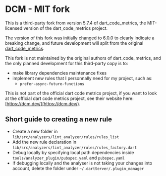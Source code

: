 # DCM - MIT fork

This is a third-party fork from version 5.7.4 of dart_code_metrics, the MIT-licensed version of the dart_code_metrics project.

The version of this fork was initially changed to 6.0.0 to clearly indicate a breaking change, and future development will split from the original [dart_code_metrics](https://pub.dev/packages/dart_code_metrics/versions).

This fork is not maintained by the original authors of dart_code_metrics, and the only planned development for this third-party copy is to:

* make library dependencies maintenance fixes
* implement new rules that I personnally need for my project, such as:
    * `prefer-async-future-functions`

This is not part of the official dart code metrics project, if you want to look at the official dart code metrics project, see their website here: [https://dcm.dev/](https://dcm.dev/).

## Short guide to creating a new rule

* Create a new folder in `lib/src/analyzers/lint_analyzer/rules/rules_list`
* Add the new rule declaration in `lib/src/analyzers/lint_analyzer/rules/rules_factory.dart`
* Debug locally by specifying local path dependencies inside `tools/analyzer_plugin/pubspec.yaml` and `pubspec.yaml`
* If debugging locally and the analyser is not taking your changes into account, delete the folder under `~/.dartServer/.plugin_manager`
